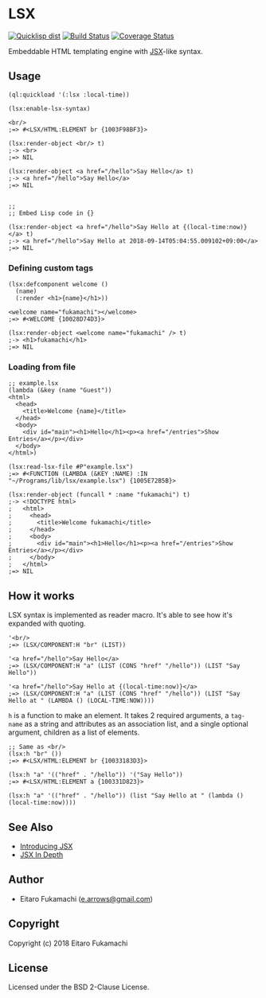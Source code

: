 # LSX

[![Quicklisp dist](http://quickdocs.org/badge/lsx.svg)](http://quickdocs.org/lsx/)
[![Build Status](https://travis-ci.org/fukamachi/lsx.svg?branch=master)](https://travis-ci.org/fukamachi/lsx)
[![Coverage Status](https://coveralls.io/repos/fukamachi/lsx/badge.svg?branch=master)](https://coveralls.io/r/fukamachi/lsx)

Embeddable HTML templating engine with [JSX](https://reactjs.org/docs/introducing-jsx.html)-like syntax.

## Usage

```common-lisp
(ql:quickload '(:lsx :local-time))

(lsx:enable-lsx-syntax)

<br/>
;=> #<LSX/HTML:ELEMENT br {1003F98BF3}>

(lsx:render-object <br/> t)
;-> <br>
;=> NIL

(lsx:render-object <a href="/hello">Say Hello</a> t)
;-> <a href="/hello">Say Hello</a>
;=> NIL


;;
;; Embed Lisp code in {}

(lsx:render-object <a href="/hello">Say Hello at {(local-time:now)}</a> t)
;-> <a href="/hello">Say Hello at 2018-09-14T05:04:55.009102+09:00</a>
;=> NIL
```

### Defining custom tags

```common-lisp
(lsx:defcomponent welcome ()
  (name)
  (:render <h1>{name}</h1>))

<welcome name="fukamachi"></welcome>
;=> #<WELCOME {10028D74D3}>

(lsx:render-object <welcome name="fukamachi" /> t)
;-> <h1>fukamachi</h1>
;=> NIL
```

### Loading from file

```common-lisp
;; example.lsx
(lambda (&key (name "Guest"))
<html>
  <head>
    <title>Welcome {name}</title>
  </head>
  <body>
    <div id="main"><h1>Hello</h1><p><a href="/entries">Show Entries</a></p></div>
  </body>
</html>)
```

```common-lisp
(lsx:read-lsx-file #P"example.lsx")
;=> #<FUNCTION (LAMBDA (&KEY :NAME) :IN "~/Programs/lib/lsx/example.lsx") {1005E72B5B}>

(lsx:render-object (funcall * :name "fukamachi") t)
;-> <!DOCTYPE html>
;   <html>
;     <head>
;       <title>Welcome fukamachi</title>
;     </head>
;     <body>
;       <div id="main"><h1>Hello</h1><p><a href="/entries">Show Entries</a></p></div>
;     </body>
;   </html>
;=> NIL
```

## How it works

LSX syntax is implemented as reader macro. It's able to see how it's expanded with quoting.

```common-lisp
'<br/>
;=> (LSX/COMPONENT:H "br" (LIST))

'<a href="/hello">Say Hello</a>
;=> (LSX/COMPONENT:H "a" (LIST (CONS "href" "/hello")) (LIST "Say Hello"))

'<a href="/hello">Say Hello at {(local-time:now)}</a>
;=> (LSX/COMPONENT:H "a" (LIST (CONS "href" "/hello")) (LIST "Say Hello at " (LAMBDA () (LOCAL-TIME:NOW))))
```

`h` is a function to make an element. It takes 2 required arguments, a `tag-name` as a string and attributes as an association list, and a single optional argument, children as a list of elements.

```common-lisp
;; Same as <br/>
(lsx:h "br" ())
;=> #<LSX/HTML:ELEMENT br {10033183D3}>

(lsx:h "a" '(("href" . "/hello")) '("Say Hello"))
;=> #<LSX/HTML:ELEMENT a {100331D823}>

(lsx:h "a" '(("href" . "/hello")) (list "Say Hello at " (lambda () (local-time:now))))
```

## See Also

- [Introducing JSX](https://reactjs.org/docs/introducing-jsx.html)
- [JSX In Depth](https://reactjs.org/docs/jsx-in-depth.html)

## Author

* Eitaro Fukamachi (e.arrows@gmail.com)

## Copyright

Copyright (c) 2018 Eitaro Fukamachi

## License

Licensed under the BSD 2-Clause License.
